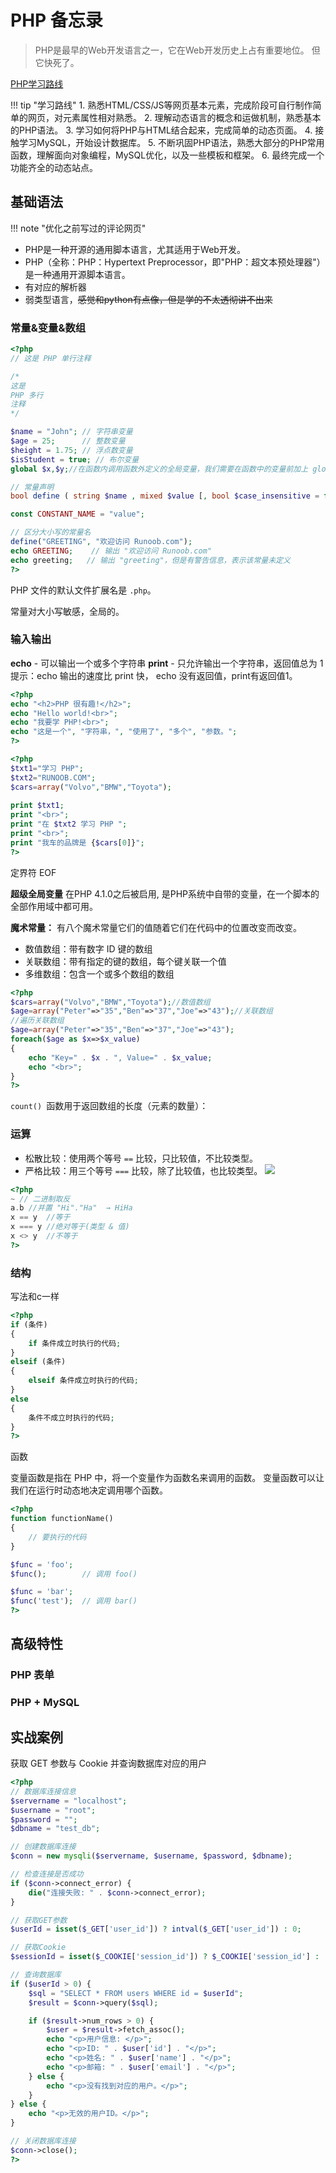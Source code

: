 # PHP 备忘录

> PHP是最早的Web开发语言之一，它在Web开发历史上占有重要地位。
> 但它快死了。

[PHP学习路线](https://www.runoob.com/w3cnote/php-learning-recommend.html)

!!! tip "学习路线"
    1. 熟悉HTML/CSS/JS等网页基本元素，完成阶段可自行制作简单的网页，对元素属性相对熟悉。
    2. 理解动态语言的概念和运做机制，熟悉基本的PHP语法。
    3. 学习如何将PHP与HTML结合起来，完成简单的动态页面。
    4. 接触学习MySQL，开始设计数据库。
    5. 不断巩固PHP语法，熟悉大部分的PHP常用函数，理解面向对象编程，MySQL优化，以及一些模板和框架。
    6. 最终完成一个功能齐全的动态站点。



## 基础语法
!!! note "优化之前写过的评论网页"


- PHP是一种开源的通用脚本语言，尤其适用于Web开发。
- PHP（全称：PHP：Hypertext Preprocessor，即"PHP：超文本预处理器"）是一种通用开源脚本语言。
- 有对应的解析器
- 弱类型语言，~~感觉和python有点像，但是学的不太透彻讲不出来~~

### 常量&变量&数组
```php
<?php
// 这是 PHP 单行注释

/*
这是
PHP 多行
注释
*/

$name = "John"; // 字符串变量
$age = 25;      // 整数变量
$height = 1.75; // 浮点数变量
$isStudent = true; // 布尔变量
global $x,$y;//在函数内调用函数外定义的全局变量，我们需要在函数中的变量前加上 global 关键字

// 常量声明
bool define ( string $name , mixed $value [, bool $case_insensitive = false ] )

const CONSTANT_NAME = "value";

// 区分大小写的常量名
define("GREETING", "欢迎访问 Runoob.com");
echo GREETING;    // 输出 "欢迎访问 Runoob.com"
echo greeting;   // 输出 "greeting"，但是有警告信息，表示该常量未定义
?>
```
PHP 文件的默认文件扩展名是 `.php`。

常量对大小写敏感，全局的。


### 输入输出

**echo** - 可以输出一个或多个字符串
**print** - 只允许输出一个字符串，返回值总为 1
提示：echo 输出的速度比 print 快， echo 没有返回值，print有返回值1。


```php
<?php
echo "<h2>PHP 很有趣!</h2>";
echo "Hello world!<br>";
echo "我要学 PHP!<br>";
echo "这是一个", "字符串，", "使用了", "多个", "参数。";
?>

<?php
$txt1="学习 PHP";
$txt2="RUNOOB.COM";
$cars=array("Volvo","BMW","Toyota");
 
print $txt1;
print "<br>";
print "在 $txt2 学习 PHP ";
print "<br>";
print "我车的品牌是 {$cars[0]}";
?>
```

定界符 EOF

**超级全局变量** 在PHP 4.1.0之后被启用, 是PHP系统中自带的变量，在一个脚本的全部作用域中都可用。

**魔术常量：** 有八个魔术常量它们的值随着它们在代码中的位置改变而改变。


- 数值数组：带有数字 ID 键的数组
- 关联数组：带有指定的键的数组，每个键关联一个值
- 多维数组：包含一个或多个数组的数组

```php
<?php
$cars=array("Volvo","BMW","Toyota");//数值数组
$age=array("Peter"=>"35","Ben"=>"37","Joe"=>"43");//关联数组
//遍历关联数组
$age=array("Peter"=>"35","Ben"=>"37","Joe"=>"43");
foreach($age as $x=>$x_value)
{
    echo "Key=" . $x . ", Value=" . $x_value;
    echo "<br>";
}
?>
```

`count() `函数用于返回数组的长度（元素的数量）：

### 运算

- 松散比较：使用两个等号 `==` 比较，只比较值，不比较类型。
- 严格比较：用三个等号 `===` 比较，除了比较值，也比较类型。
![](https://philfan-pic.oss-cn-beijing.aliyuncs.com/img/20240702171832.png)


```php
<?php
~ // 二进制取反
a.b //并置 "Hi"."Ha"	→ HiHa
x == y	//等于
x === y	//绝对等于(类型 & 值)
x <> y	//不等于
?>
```

### 结构
写法和c一样

```php
<?php
if (条件)
{
    if 条件成立时执行的代码;
}
elseif (条件)
{
    elseif 条件成立时执行的代码;
}
else
{
    条件不成立时执行的代码;
}
?>
```

函数

变量函数是指在 PHP 中，将一个变量作为函数名来调用的函数。
变量函数可以让我们在运行时动态地决定调用哪个函数。
```php
<?php
function functionName()
{
    // 要执行的代码
}

$func = 'foo';
$func();        // 调用 foo()

$func = 'bar';
$func('test');  // 调用 bar()
?>
```

## 高级特性
### PHP 表单

### PHP + MySQL



## 实战案例
获取 GET 参数与 Cookie 并查询数据库对应的用户
```php
<?php
// 数据库连接信息
$servername = "localhost";
$username = "root";
$password = "";
$dbname = "test_db";

// 创建数据库连接
$conn = new mysqli($servername, $username, $password, $dbname);

// 检查连接是否成功
if ($conn->connect_error) {
    die("连接失败: " . $conn->connect_error);
}

// 获取GET参数
$userId = isset($_GET['user_id']) ? intval($_GET['user_id']) : 0;

// 获取Cookie
$sessionId = isset($_COOKIE['session_id']) ? $_COOKIE['session_id'] : '';

// 查询数据库
if ($userId > 0) {
    $sql = "SELECT * FROM users WHERE id = $userId";
    $result = $conn->query($sql);

    if ($result->num_rows > 0) {
        $user = $result->fetch_assoc();
        echo "<p>用户信息: </p>";
        echo "<p>ID: " . $user['id'] . "</p>";
        echo "<p>姓名: " . $user['name'] . "</p>";
        echo "<p>邮箱: " . $user['email'] . "</p>";
    } else {
        echo "<p>没有找到对应的用户。</p>";
    }
} else {
    echo "<p>无效的用户ID。</p>";
}

// 关闭数据库连接
$conn->close();
?>
```